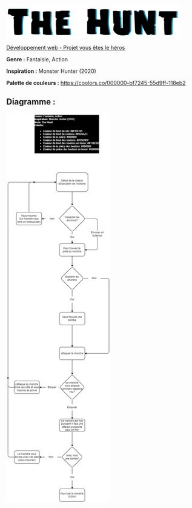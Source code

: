 ![LOGO](The-Hunt/Assets/Images/LOGO.PNG)

[Développement web - Projet vous êtes le héros](https://smnarnold.com/projets/vous-etes-le-heros)

**Genre :** Fantaisie, Action 

**Inspiration :** Monster Hunter (2020) 

**Palette de couleurs :** https://coolors.co/000000-bf7245-55d9ff-118eb2

## Diagramme :
![Diagramme](The-Hunt/Assets/Images/Schema.png)
